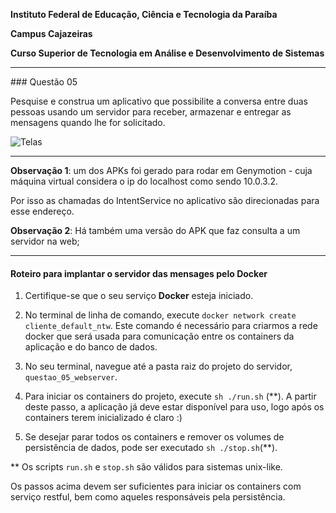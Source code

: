 **Instituto Federal de Educação, Ciência e Tecnologia da Paraíba**

**Campus Cajazeiras**

**Curso Superior de Tecnologia em Análise e Desenvolvimento de Sistemas**


<hr/>
### Questão 05

Pesquise e construa um aplicativo que possibilite a conversa entre duas pessoas usando um servidor para receber, armazenar e entregar as mensagens quando lhe for solicitado.

![Telas](https://github.com/natarajanrodrigues/pdmexercicios1/blob/master/questao_05/tela.png)


<hr/>

**Observação 1**: um dos APKs foi gerado para rodar em Genymotion - cuja máquina virtual considera o ip do localhost como sendo 10.0.3.2.

Por isso as chamadas do IntentService no aplicativo são direcionadas para esse endereço.

**Observação 2**:
Há também uma versão do APK que faz consulta a um servidor na web;

<hr/>

#### Roteiro para implantar o servidor das mensages pelo Docker


1. Certifique-se que o seu serviço **Docker** esteja iniciado.

2. No terminal de linha de comando, execute `docker network create cliente_default_ntw`. Este comando é necessário para criarmos a rede docker que será usada para comunicação entre os containers da aplicação e do banco de dados.

3. No seu terminal, navegue até a pasta raiz do projeto do servidor, `questao_05_webserver`.

4. Para iniciar os containers do projeto, execute `sh ./run.sh` (\*\*). A partir deste passo, a aplicação já deve estar disponível para uso, logo após os containers terem inicializado é claro :)

5. Se desejar parar todos os containers e remover os volumes de persistência de dados, pode ser executado `sh ./stop.sh`(\*\*).

  \*\* Os scripts `run.sh` e `stop.sh` são válidos para sistemas unix-like.

  Os passos acima devem ser suficientes para iniciar os containers com serviço restful, bem como aqueles responsáveis pela persistência.
